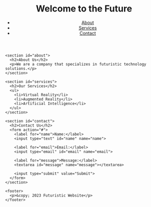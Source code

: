 <!DOCTYPE html>
<html>
  <head>
    <link rel="stylesheet" type="text/css" href="css.css" /> 
    <meta charset="UTF-8">
    <meta name="viewport" content="width=device-width, initial-scale=1.0">
    <title>Futuristic Website</title>
    <link rel="stylesheet" href="style.css">
  </head>
  <body>
    <header>
      <h1>Welcome to the Future</h1>
      <nav>
        <ul>
          <li><a href="#about">About</a></li>
          <li><a href="#services">Services</a></li>
          <li><a href="#contact">Contact</a></li>
        </ul>
      </nav>
    </header>

    <section id="about">
      <h2>About Us</h2>
      <p>We are a company that specializes in futuristic technology solutions.</p>
    </section>

    <section id="services">
      <h2>Our Services</h2>
      <ul>
        <li>Virtual Reality</li>
        <li>Augmented Reality</li>
        <li>Artificial Intelligence</li>
      </ul>
    </section>

    <section id="contact">
      <h2>Contact Us</h2>
      <form action="#">
        <label for="name">Name:</label>
        <input type="text" id="name" name="name">

        <label for="email">Email:</label>
        <input type="email" id="email" name="email">

        <label for="message">Message:</label>
        <textarea id="message" name="message"></textarea>

        <input type="submit" value="Submit">
      </form>
    </section>

    <footer>
      <p>&copy; 2023 Futuristic Website</p>
    </footer>
  </body>
</html>
